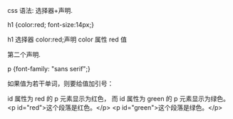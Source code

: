 
css 语法:
选择器+声明.



h1 {color:red; font-size:14px;}

h1  选择器
color:red;声明
color 属性
red 值

第二个声明.




p {font-family: "sans serif";}


如果值为若干单词，则要给值加引号：






id 属性为 red 的 p 元素显示为红色，
而 id 属性为 green 的 p 元素显示为绿色。
\<p id="red"\>这个段落是红色。\</p\>
\<p id="green"\>这个段落是绿色。\</p\>






